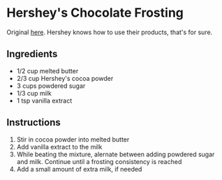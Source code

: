 # Hershey's Chocolate Frosting
Original [here](https://www.hersheyland.com/recipes/perfectly-chocolate-chocolate-frosting.html). Hershey knows how to use their products, that's for sure.

## Ingredients
* 1/2 cup melted butter
* 2/3 cup Hershey's cocoa powder
* 3 cups powdered sugar
* 1/3 cup milk
* 1 tsp vanilla extract

## Instructions
1. Stir in cocoa powder into melted butter
2. Add vanilla extract to the milk
3. While beating the mixture, alernate between adding powdered sugar and milk. Continue until a frosting consistency is reached
4. Add a small amount of extra milk, if needed